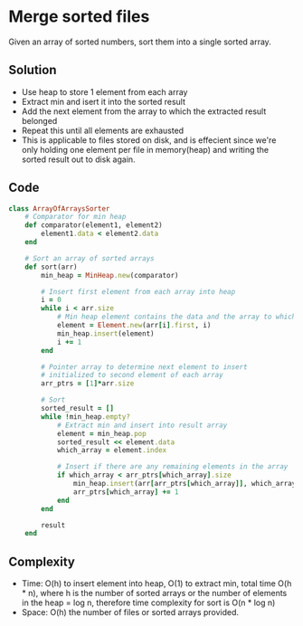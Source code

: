 # Merge sorted files
Given an array of sorted numbers, sort them into a single sorted array.

## Solution
- Use heap to store 1 element from each array
- Extract min and isert it into the sorted result
- Add the next element from the array to which the extracted result belonged
- Repeat this until all elements are exhausted
- This is applicable to files stored on disk, and is effecient since we're only holding
 one element per file in memory(heap) and writing the sorted result out to disk again.

## Code
```ruby
class ArrayOfArraysSorter
    # Comparator for min heap
    def comparator(element1, element2)
        element1.data < element2.data
    end

    # Sort an array of sorted arrays
    def sort(arr)
        min_heap = MinHeap.new(comparator)

        # Insert first element from each array into heap
        i = 0
        while i < arr.size
            # Min heap element contains the data and the array to which it belongs
            element = Element.new(arr[i].first, i)
            min_heap.insert(element)
            i += 1
        end

        # Pointer array to determine next element to insert
        # initialized to second element of each array
        arr_ptrs = [1]*arr.size

        # Sort
        sorted_result = []
        while !min_heap.empty?
            # Extract min and insert into result array
            element = min_heap.pop
            sorted_result << element.data
            which_array = element.index

            # Insert if there are any remaining elements in the array
            if which_array < arr_ptrs[which_array].size
                min_heap.insert(arr[arr_ptrs[which_array]], which_array)
                arr_ptrs[which_array] += 1
            end
        end

        result
    end
```

## Complexity
- Time: O(h) to insert element into heap, O(1) to extract min, total time O(h * n), where h is
  the number of sorted arrays or the number of elements in the heap = log n, therefore
  time complexity for sort is O(n * log n)
- Space: O(h) the number of files or sorted arrays provided.
